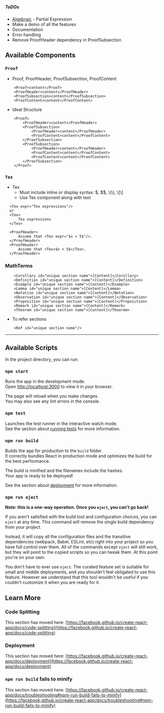 ##### ToDOs
- [Algebraic](https://www.npmjs.com/package/algebrite) - Partial Expression
- Make a demo of all the features
- Documentation
- Error handling
- Remove ProofHeader dependency in ProofSubsection
## Available Components
### `Proof`
 - Proof, ProofHeader, ProofSubsection, ProofContent

```
    <Proof>content</Proof>
    <ProofHeader>content</ProofHeader>
    <ProofSubsection>content</ProofSubsection>
    <ProofContent>content</ProofContent>
```
 - Ideal Structure
```
    <Proof>
        <ProofHeader>content</ProofHeader>
        <ProofSubsection>
            <ProofHeader>content</ProofHeader>
            <ProofContent>content</ProofContent>
        </ProofSubsection>
        <ProofSubsection>
            <ProofHeader>content</ProofHeader>
            <ProofContent>content</ProofContent>
            <ProofContent>content</ProofContent>
        </ProofSubsection>
    </Proof>
```
### `Tex`
 - Tex
   - Must include inline or display syntax: $, $$, \\(\\), \\[\\]
   - Use Tex component along with text
  ```
    <Tex expr="Tex expressions"/>
    or
    <Tex>
        Tex expressions
    </Tex>
  ```
  ```
    <ProofHeader>
        Assume that <Tex expr="$x < 5$"/>.
    </ProofHeader>
    <ProofHeader>
        Assume that <Tex>$x < 5$</Tex>.
    </ProofHeader>
  ```
### MathTerms
```
    <Corollary id="unique section name">[Content]</Corollary>
    <Definition id="unique section name">[Content]</Definition>
    <Example id="unique section name">[Content]</Example>
    <Lemma id="unique section name">[Content]</Lemma>
    <Notation id="unique section name">[Content]</Notation>
    <Observation id="unique section name">[Content]</Observation>
    <Proposition id="unique section name">[Content]</Proposition>
    <Remark id="unique section name">[Content]</Remark>
    <Theorem id="unique section name">[Content]</Theorem>
```
 - To refer sections
```
    <Ref id="unique section name"/>
```

---
## Available Scripts

In the project directory, you can run:

### `npm start`

Runs the app in the development mode.\
Open [http://localhost:3000](http://localhost:3000) to view it in your browser.

The page will reload when you make changes.\
You may also see any lint errors in the console.

### `npm test`

Launches the test runner in the interactive watch mode.\
See the section about [running tests](https://facebook.github.io/create-react-app/docs/running-tests) for more information.

### `npm run build`

Builds the app for production to the `build` folder.\
It correctly bundles React in production mode and optimizes the build for the best performance.

The build is minified and the filenames include the hashes.\
Your app is ready to be deployed!

See the section about [deployment](https://facebook.github.io/create-react-app/docs/deployment) for more information.

### `npm run eject`

**Note: this is a one-way operation. Once you `eject`, you can't go back!**

If you aren't satisfied with the build tool and configuration choices, you can `eject` at any time. This command will remove the single build dependency from your project.

Instead, it will copy all the configuration files and the transitive dependencies (webpack, Babel, ESLint, etc) right into your project so you have full control over them. All of the commands except `eject` will still work, but they will point to the copied scripts so you can tweak them. At this point you're on your own.

You don't have to ever use `eject`. The curated feature set is suitable for small and middle deployments, and you shouldn't feel obligated to use this feature. However we understand that this tool wouldn't be useful if you couldn't customize it when you are ready for it.

## Learn More

### Code Splitting

This section has moved here: [https://facebook.github.io/create-react-app/docs/code-splitting](https://facebook.github.io/create-react-app/docs/code-splitting)

### Deployment

This section has moved here: [https://facebook.github.io/create-react-app/docs/deployment](https://facebook.github.io/create-react-app/docs/deployment)

### `npm run build` fails to minify

This section has moved here: [https://facebook.github.io/create-react-app/docs/troubleshooting#npm-run-build-fails-to-minify](https://facebook.github.io/create-react-app/docs/troubleshooting#npm-run-build-fails-to-minify)
